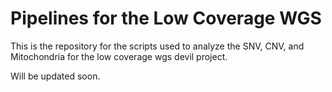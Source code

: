 # Pipelines for the Low Coverage WGS

This is the repository for the scripts used to analyze the SNV, CNV, and Mitochondria for the low coverage wgs devil project.

Will be updated soon.
